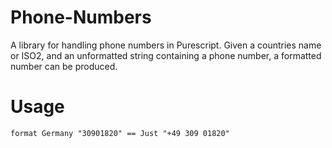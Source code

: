 # Phone-Numbers

A library for handling phone numbers in Purescript. Given a countries name or ISO2, and an unformatted string containing a phone number, a formatted number can be produced.

# Usage

    format Germany "30901820" == Just "+49 309 01820"